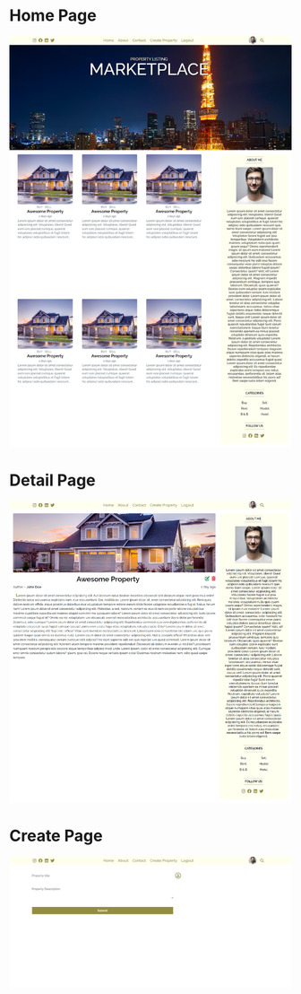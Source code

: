 # Home Page
![Home Page](https://github.com/aadhar41/reactjs-listing-marketplace-application/blob/dev/public/home-page.png)

# Detail Page
![Detail Page](https://github.com/aadhar41/reactjs-listing-marketplace-application/blob/dev/public/app-detail-page.png)

# Create Page
![Create Page](https://github.com/aadhar41/reactjs-listing-marketplace-application/blob/dev/public/app-create-page.png)

